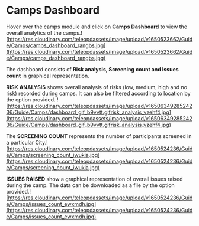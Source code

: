 ﻿# Camps Dashboard

Hover over the camps module and click on **Camps Dashboard** to view the overall analytics of the camps.![https://res.cloudinary.com/teleopdassets/image/upload/v1650523662/Guide/Camps/camps_dashboard_rangbs.jpg](https://res.cloudinary.com/teleopdassets/image/upload/v1650523662/Guide/Camps/camps_dashboard_rangbs.jpg)

The dashboard consists of **Risk analysis, Screening count and Issues count** in graphical representation.

**RISK ANALYSIS** shows overall analysis of risks (low, medium, high and no risk) recorded during camps. It can also be filtered according to location by the option provided.
![https://res.cloudinary.com/teleopdassets/image/upload/v1650634928524236/Guide/Camps/dashboard_gif_b9vvtt.gifrisk_analysis_vzehf4.jpg](https://res.cloudinary.com/teleopdassets/image/upload/v1650634928524236/Guide/Camps/dashboard_gif_b9vvtt.gifrisk_analysis_vzehf4.jpg)

The **SCREENING COUNT** represents the number of participants screened in a particular City.![https://res.cloudinary.com/teleopdassets/image/upload/v1650524236/Guide/Camps/screening_count_iwukia.jpg](https://res.cloudinary.com/teleopdassets/image/upload/v1650524236/Guide/Camps/screening_count_iwukia.jpg)

**ISSUES RAISED** show a graphical representation of overall issues raised during the camp. The data can be downloaded as a file by the option provided.![https://res.cloudinary.com/teleopdassets/image/upload/v1650524236/Guide/Camps/issues_count_ewxmdh.jpg](https://res.cloudinary.com/teleopdassets/image/upload/v1650524236/Guide/Camps/issues_count_ewxmdh.jpg)
